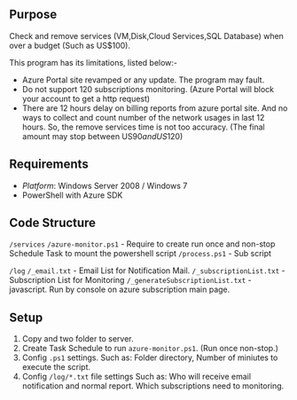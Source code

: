 ## Purpose
Check and remove services (VM,Disk,Cloud Services,SQL Database) when over a budget (Such as US$100).

This program has its limitations, listed below:-
- Azure Portal site revamped or any update. The program may fault.
- Do not support 120 subscriptions monitoring. (Azure Portal will block your account to get a http request)
- There are 12 hours delay on billing reports from azure portal site. And no ways to collect and count number of the network usages in last 12 hours. 
  So, the remove services time is not too accuracy. (The final amount may stop between US$90 and US$120)

## Requirements
- *Platform*: Windows Server 2008 / Windows 7
- PowerShell with Azure SDK

## Code Structure
`/services`
   `/azure-monitor.ps1` - Require to create run once and non-stop Schedule Task to mount the powershell script
   `/process.ps1` - Sub script

`/log`
   `/_email.txt` - Email List for Notification Mail.
   `/_subscriptionList.txt` - Subscription List for Monitoring
   `/_generateSubscriptionList.txt`	- javascript. Run by console on azure subscription main page. 

## Setup
1. Copy and two folder to server.
2. Create Task Schedule to run `azure-monitor.ps1`. (Run once non-stop.)
3. Config `.ps1` settings.
   Such as: Folder directory, Number of miniutes to execute the script.
4. Config `/log/*.txt` file settings
   Such as: Who will receive email notification and normal report.
            Which subscriptions need to monitoring.
